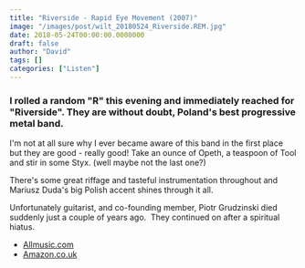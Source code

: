 ```yaml
---
title: "Riverside - Rapid Eye Movement (2007)"
image: "/images/post/wilt_20180524_Riverside.REM.jpg"
date: 2018-05-24T00:00:00.0000000
draft: false
author: "David"
tags: []
categories: ["Listen"]
---
```

### I rolled a random "R" this evening and immediately reached for "Riverside". They are without doubt, Poland's best progressive metal band.

 I'm not at all sure why I ever became aware of this band in the first place but they are good - really good! Take an ounce of Opeth, a teaspoon of Tool and stir in some Styx. (well maybe not the last one?)

 There's some great riffage and tasteful instrumentation throughout and Mariusz Duda's big Polish accent shines through it all.

 Unfortunately guitarist, and co-founding member, Piotr Grudzinski died suddenly just a couple of years ago.  They continued on after a spiritual hiatus.

-  [Allmusic.com](https://www.allmusic.com/album/rapid-eye-movement-mw0000580788/user-reviews)
-  [Amazon.co.uk](https://www.amazon.co.uk/Rapid-Eye-Movement-Riverside/dp/B002QEISJI/ref=sr_1_4?s=music&amp;ie=UTF8&amp;qid=1527147829&amp;sr=1-4&amp;keywords=riverside)